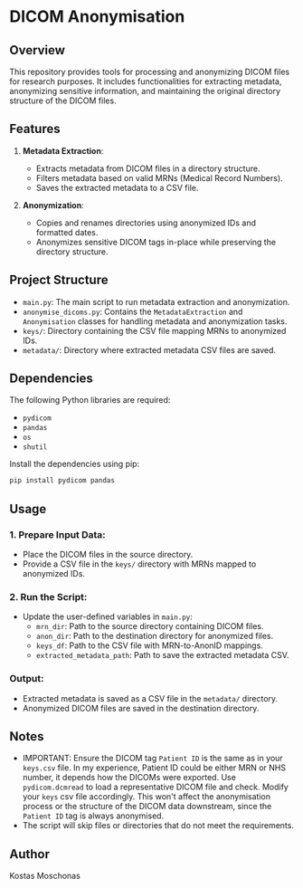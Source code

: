 # DICOM Anonymisation

## Overview
This repository provides tools for processing and anonymizing DICOM files for research purposes. It includes functionalities for extracting metadata, anonymizing sensitive information, and maintaining the original directory structure of the DICOM files.

## Features
1. **Metadata Extraction**:
   - Extracts metadata from DICOM files in a directory structure.
   - Filters metadata based on valid MRNs (Medical Record Numbers).
   - Saves the extracted metadata to a CSV file.

2. **Anonymization**:
   - Copies and renames directories using anonymized IDs and formatted dates.
   - Anonymizes sensitive DICOM tags in-place while preserving the directory structure.

## Project Structure
- `main.py`: The main script to run metadata extraction and anonymization.
- `anonymise_dicoms.py`: Contains the `MetadataExtraction` and `Anonymisation` classes for handling metadata and anonymization tasks.
- `keys/`: Directory containing the CSV file mapping MRNs to anonymized IDs.
- `metadata/`: Directory where extracted metadata CSV files are saved.

## Dependencies
The following Python libraries are required:
- `pydicom`
- `pandas`
- `os`
- `shutil`

Install the dependencies using pip:
```bash
pip install pydicom pandas
```
## Usage
### 1. Prepare Input Data:
- Place the DICOM files in the source directory.
- Provide a CSV file in the `keys/` directory with MRNs mapped to anonymized IDs.

### 2. Run the Script:
- Update the user-defined variables in `main.py`:
  - `mrn_dir`: Path to the source directory containing DICOM files.
  - `anon_dir`: Path to the destination directory for anonymized files.
  - `keys_df`: Path to the CSV file with MRN-to-AnonID mappings.
  - `extracted_metadata_path`: Path to save the extracted metadata CSV.

### Output:
- Extracted metadata is saved as a CSV file in the `metadata/` directory.
- Anonymized DICOM files are saved in the destination directory.

## Notes
- IMPORTANT: Ensure the DICOM tag `Patient ID` is the same as in your `keys.csv` file. In my experience, Patient ID could be either MRN or NHS number, it depends how the DICOMs were exported. Use `pydicom.dcmread` to load a representative DICOM file and check. Modify your `keys` csv file accordingly. This won't affect the anonymisation process or the structure of the DICOM data downstream, since the `Patient ID` tag is always anonymised.
- The script will skip files or directories that do not meet the requirements.

## Author
Kostas Moschonas